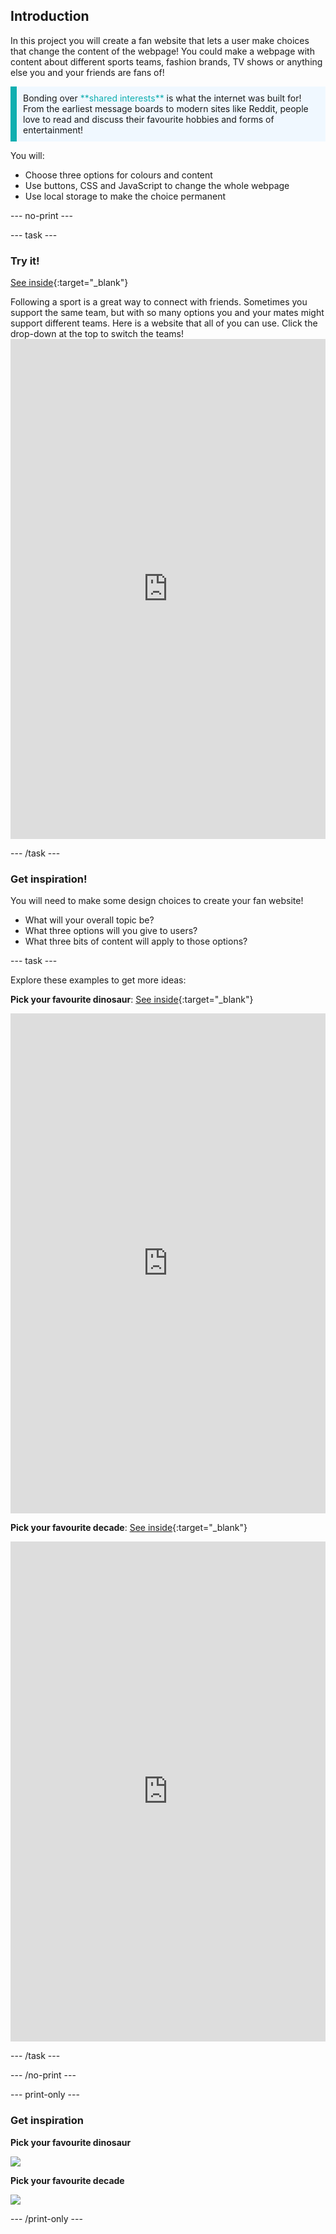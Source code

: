 ## Introduction

In this project you will create a fan website that lets a user make choices that change the content of the webpage! You could make a webpage with content about different sports teams, fashion brands, TV shows or anything else you and your friends are fans of! 

<p style="border-left: solid; border-width:10px; border-color: #0faeb0; background-color: aliceblue; padding: 10px;">
Bonding over <span style="color: #0faeb0">**shared interests**</span> is what the internet was built for! From the earliest message boards to modern sites like Reddit, people love to read and discuss their favourite hobbies and forms of entertainment!
</p>

You will:
+ Choose three options for colours and content
+ Use buttons, CSS and JavaScript to change the whole webpage
+ Use local storage to make the choice permanent

--- no-print ---

--- task ---

### Try it!

[See inside](https://editor.raspberrypi.org/en/projects/pick-your-favourite-football){:target="_blank"}

<div style="display: flex; flex-wrap: wrap">
<div style="flex-basis: 175px; flex-grow: 1">  
Following a sport is a great way to connect with friends. Sometimes you support the same team, but with so many options you and your mates might support different teams. Here is a website that all of you can use. Click the drop-down at the top to switch the teams!

<iframe src="https://editor.raspberrypi.org/en/embed/viewer/pick-your-favourite-football" width="100%" height="800" frameborder="0" marginwidth="0" marginheight="0" allowfullscreen> 
</iframe>

</div>  
</div>

--- /task ---

### Get inspiration!

You will need to make some design choices to create your fan website!

+ What will your overall topic be?
+ What three options will you give to users?
+ What three bits of content will apply to those options?

--- task ---

Explore these examples to get more ideas:

**Pick your favourite dinosaur**: [See inside](https://editor.raspberrypi.org/en/projects/pick-your-favourite-dinosaur){:target="_blank"}
<div>
<iframe src="https://editor.raspberrypi.org/en/embed/viewer/pick-your-favourite-dinosaur" width="100%" height="800" frameborder="0" marginwidth="0" marginheight="0" allowfullscreen> </iframe>
</div>

**Pick your favourite decade**: [See inside](https://editor.raspberrypi.org/en/projects/pick-your-favourite-decade){:target="_blank"}
<div>
<iframe src="https://editor.raspberrypi.org/en/embed/viewer/pick-your-favourite-decade" width="100%" height="800" frameborder="0" marginwidth="0" marginheight="0" allowfullscreen> </iframe>
</div>

--- /task ---

--- /no-print ---

--- print-only ---

### Get inspiration 

**Pick your favourite dinosaur**

![](images/dinosaurs.png)

**Pick your favourite decade**

![](images/decades.png)

--- /print-only ---